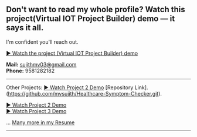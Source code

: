 ## Don't want to read my whole profile? Watch this project(Virtual IOT Project Builder) demo — it says it all.  
I'm confident you'll reach out.

[▶️ Watch the project (Virtual IOT Project Builder) demo](https://drive.google.com/file/d/162m6pDLcxppCMlKhKrVyb56NzvyYrSw_/view?usp=sharing)

**Mail:** sujithmv03@gmail.com  
**Phone:** 9581282182

---
Other Projects:
[▶️ Watch Project 2 Demo](https://drive.google.com/file/d/1VboURzWNDOlasm5j70r1lI4vcRrwbjwX/view?usp=drive_link)  [Repository Link].(https://github.com/mvsujith/Healthcare-Symptom-Checker.git).

[▶️ Watch Project 2 Demo](https://drive.google.com/file/d/1msfIi2HfVQiPFAci3D7jlZ7SjaetBXaX/view?usp=sharing)  
[▶️ Watch Project 3 Demo](https://drive.google.com/file/d/1WO9ZerPKHYUw0ZVNwi0Xzo49mNFSlaSy/view?usp=sharing)

... [Many more in my Resume](https://drive.google.com/file/d/1eTIqxkfOIWFa3i_H8CW2bAKvs0i1lWiq/view?usp=drive_link)

---
